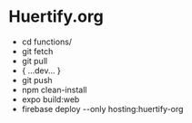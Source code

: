 # Huertify.org

- cd functions/
- git fetch
- git pull
- { ...dev... } 
- git push
- npm clean-install
- expo build:web
- firebase deploy --only hosting:huertify-org